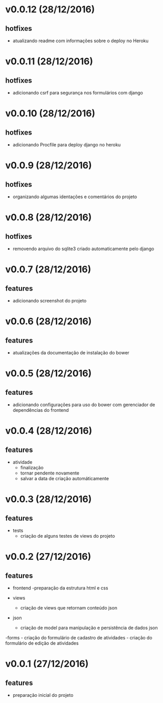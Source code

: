 v0.0.12 (28/12/2016)
===================
## hotfixes
- atualizando readme com informações sobre o deploy no Heroku

v0.0.11 (28/12/2016)
===================
## hotfixes
- adicionando csrf para segurança nos formulários com django

v0.0.10 (28/12/2016)
===================
## hotfixes
- adicionando Procfile para deploy django no heroku

v0.0.9 (28/12/2016)
===================
## hotfixes
- organizando algumas identações e comentários do projeto

v0.0.8 (28/12/2016)
===================
## hotfixes
- removendo arquivo do sqlite3 criado automaticamente pelo django

v0.0.7 (28/12/2016)
===================
## features
- adicionando screenshot do projeto

v0.0.6 (28/12/2016)
===================
## features
- atualizações da documentação de instalação do bower

v0.0.5 (28/12/2016)
===================
## features
- adicionando configurações para uso do bower com gerenciador de dependências do frontend

v0.0.4 (28/12/2016)
===================
## features
- atividade
    - finalização
    - tornar pendente novamente
    - salvar a data de criação automáticamente

v0.0.3 (28/12/2016)
===================
## features
- tests
    - criação de alguns testes de views do projeto

v0.0.2 (27/12/2016)
===================
## features
- frontend
    -preparação da estrutura html e css

- views
    - criação de views que retornam conteúdo json

- json
    - criação de model para manipulação e persistência de dados json

-forms
    - criação do formulário de cadastro de atividades
    - criação do formulário de edição de atividades

v0.0.1 (27/12/2016)
===================
## features
- preparação inicial do projeto
